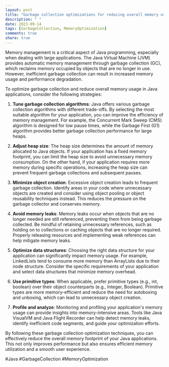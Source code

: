 ```yaml
---
layout: post
title: "Garbage collection optimizations for reducing overall memory usage in Java applications"
description: " "
date: 2023-09-14
tags: [GarbageCollection, MemoryOptimization]
comments: true
share: true
---
```


Memory management is a critical aspect of Java programming, especially when dealing with large applications. The Java Virtual Machine (JVM) provides automatic memory management through garbage collection (GC), which reclaims memory occupied by objects that are no longer in use. However, inefficient garbage collection can result in increased memory usage and performance degradation.

To optimize garbage collection and reduce overall memory usage in Java applications, consider the following strategies:

1. **Tune garbage collection algorithms**: Java offers various garbage collection algorithms with different trade-offs. By selecting the most suitable algorithm for your application, you can improve the efficiency of memory management. For example, the Concurrent Mark Sweep (CMS) algorithm is designed for low pause times, while the Garbage First (G1) algorithm provides better garbage collection performance for large heaps.

2. **Adjust heap size**: The heap size determines the amount of memory allocated to Java objects. If your application has a fixed memory footprint, you can limit the heap size to avoid unnecessary memory consumption. On the other hand, if your application requires more memory during specific operations, increasing the heap size can prevent frequent garbage collections and subsequent pauses.

3. **Minimize object creation**: Excessive object creation leads to frequent garbage collection. Identify areas in your code where unnecessary objects are created and consider using object pooling or object reusability techniques instead. This reduces the pressure on the garbage collector and conserves memory.

4. **Avoid memory leaks**: Memory leaks occur when objects that are no longer needed are still referenced, preventing them from being garbage collected. Be mindful of retaining unnecessary references, such as holding on to collections or caching objects that are no longer required. Properly releasing resources and implementing weak references can help mitigate memory leaks.

5. **Optimize data structures**: Choosing the right data structure for your application can significantly impact memory usage. For example, LinkedLists tend to consume more memory than ArrayLists due to their node structure. Consider the specific requirements of your application and select data structures that minimize memory overhead.

6. **Use primitive types**: When applicable, prefer primitive types (e.g., int, boolean) over their object counterparts (e.g., Integer, Boolean). Primitive types are more memory-efficient and reduce the need for autoboxing and unboxing, which can lead to unnecessary object creation.

7. **Profile and analyze**: Monitoring and profiling your application's memory usage can provide insights into memory-intensive areas. Tools like Java VisualVM and Java Flight Recorder can help detect memory leaks, identify inefficient code segments, and guide your optimization efforts.

By following these garbage collection optimization techniques, you can effectively reduce the overall memory footprint of your Java applications. This not only improves performance but also ensures efficient memory utilization and a smooth user experience.

#Java #GarbageCollection #MemoryOptimization